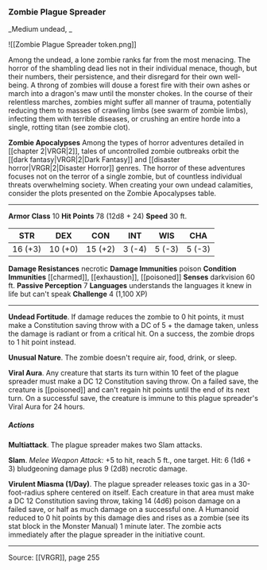 ### Zombie Plague Spreader
_Medium undead, _

![[Zombie Plague Spreader token.png]]

Among the undead, a lone zombie ranks far from the most menacing. The horror of the shambling dead lies not in their individual menace, though, but their numbers, their persistence, and their disregard for their own well-being. A throng of zombies will douse a forest fire with their own ashes or march into a dragon's maw until the monster chokes. In the course of their relentless marches, zombies might suffer all manner of trauma, potentially reducing them to masses of crawling limbs (see swarm of zombie limbs), infecting them with terrible diseases, or crushing an entire horde into a single, rotting titan (see zombie clot).

**Zombie Apocalypses** Among the types of horror adventures detailed in [[chapter 2|VRGR|2]], tales of uncontrolled zombie outbreaks orbit the [[dark fantasy|VRGR|2|Dark Fantasy]] and [[disaster horror|VRGR|2|Disaster Horror]] genres. The horror of these adventures focuses not on the terror of a single zombie, but of countless individual threats overwhelming society. When creating your own undead calamities, consider the plots presented on the Zombie Apocalypses table.







---

**Armor Class** 10
**Hit Points** 78 (12d8 + 24)
**Speed** 30 ft.

| STR     | DEX     | CON     | INT     | WIS     | CHA     |
|---------|---------|---------|---------|---------|---------|
| 16 (+3) | 10 (+0) | 15 (+2) | 3 (-4) | 5 (-3) | 5 (-3) |

**Damage Resistances** necrotic
**Damage Immunities** poison
**Condition Immunities** [[charmed]], [[exhaustion]], [[poisoned]]
**Senses** darkvision 60 ft.
**Passive Perception** 7
**Languages** understands the languages it knew in life but can't speak
**Challenge** 4 (1,100 XP)

---

**Undead Fortitude**. If damage reduces the zombie to 0 hit points, it must make a Constitution saving throw with a DC of 5 + the damage taken, unless the damage is radiant or from a critical hit. On a success, the zombie drops to 1 hit point instead.

**Unusual Nature**. The zombie doesn't require air, food, drink, or sleep.

**Viral Aura**. Any creature that starts its turn within 10 feet of the plague spreader must make a DC 12 Constitution saving throw. On a failed save, the creature is [[poisoned]] and can't regain hit points until the end of its next turn. On a successful save, the creature is immune to this plague spreader's Viral Aura for 24 hours.

##### Actions
**Multiattack**. The plague spreader makes two Slam attacks.

**Slam**. _Melee Weapon Attack:_ +5 to hit, reach 5 ft., one target. Hit: 6 (1d6 + 3) bludgeoning damage plus 9 (2d8) necrotic damage.

**Virulent Miasma (1/Day)**. The plague spreader releases toxic gas in a 30-foot-radius sphere centered on itself. Each creature in that area must make a DC 12 Constitution saving throw, taking 14 (4d6) poison damage on a failed save, or half as much damage on a successful one. A Humanoid reduced to 0 hit points by this damage dies and rises as a zombie (see its stat block in the Monster Manual) 1 minute later. The zombie acts immediately after the plague spreader in the initiative count.


---

Source: [[VRGR]], page 255